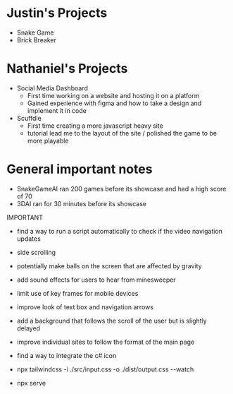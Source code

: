 # Justin's Projects
* Snake Game
* Brick Breaker
# Nathaniel's Projects
* Social Media Dashboard
  * First time working on a website and hosting it on a platform
  * Gained experience with figma and how to take a design and implement it in code
* Scuffdle
  * First time creating a more javascript heavy site
  * tutorial lead me to the layout of the site / polished the game to be more playable

# General important notes
* SnakeGameAI ran 200 games before its showcase and had a high score of 70
* 3DAI ran for 30 minutes before its showcase

IMPORTANT
* find a way to run a script automatically to check if the video navigation updates
* side scrolling
* potentially make balls on the screen that are affected by gravity
* add sound effects for users to hear from minesweeper
* limit use of key frames for mobile devices
* improve look of text box and navigation arrows
* add a background that follows the scroll of the user but is slightly delayed
* improve individual sites to follow the format of the main page
* find a way to integrate the c# icon

* npx tailwindcss -i ./src/input.css -o ./dist/output.css --watch
* npx serve